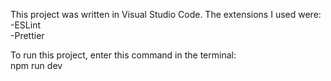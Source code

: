This project was written in Visual Studio Code. The extensions I used were: <br/>
	-ESLint <br/>
	-Prettier

To run this project, enter this command in the terminal: <br/>
npm run dev
